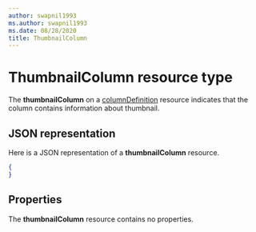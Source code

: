 ```yaml
---
author: swapnil1993
ms.author: swapnil1993
ms.date: 08/28/2020
title: ThumbnailColumn
---
```

# ThumbnailColumn resource type

The **thumbnailColumn** on a [columnDefinition](columnDefinition.md) resource indicates that the column contains information about thumbnail.

## JSON representation

Here is a JSON representation of a **thumbnailColumn** resource.
<!-- { "blockType": "resource", "@odata.type": "microsoft.graph.thumbnailColumn" } -->

```json
{
}
```

## Properties

The **thumbnailColumn** resource contains no properties.

